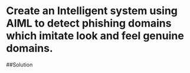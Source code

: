 # Create an Intelligent system using AIML to detect phishing domains which imitate look and feel genuine domains. 
##Solution
